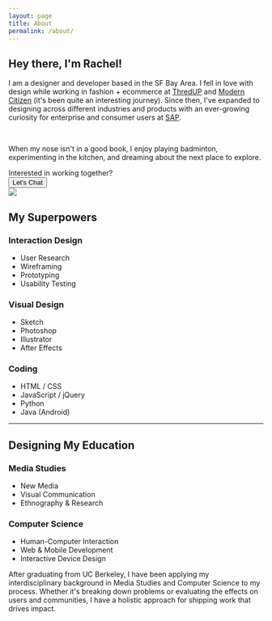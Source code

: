 ```yaml
---
layout: page
title: About
permalink: /about/
---
```

<section class="hero">
<h1>Hey there, I'm Rachel!</h1>
<p class="col-xs-12">I am a designer and developer based in the SF Bay Area. I fell in love with design while working in fashion + ecommerce at <a href="http://thredup.com" target="_blank">ThredUP</a> and <a href="http://moderncitizen.com" target="_blank">Modern Citizen</a> (it's been quite an interesting journey). Since then, I've expanded to designing across different industries and products with an ever-growing curiosity for enterprise and consumer users at <a href="http://sap.com" target="_blank">SAP</a>.
</p>
<br>
<p>When my nose isn't in a good book, I enjoy playing badminton, experimenting in the kitchen, and dreaming about the next place to explore.</p>
Interested in working together?
<br>
<a href="mailto:linrac@gmail.com"><button class="cta">Let's Chat</button></a>
</section>


<div class="clearfix row">
	<div class="col-md-12 profile-image">
		<img src="{{ site.baseurl }}/img/about/rachel.jpg" class="img-responsive">
	</div>
</div>

<section class="main">
<h2 class="small-title">My Superpowers</h2>
	<div class="row">
		<div class="col-md-4 col-xs-12">
	  		<div class="about-list">
	  		<i class="fa fa-cogs fa-2x" aria-hidden="true"></i>
			<h3>Interaction Design</h3>
			<ul>
				<li>User Research</li>
				<li>Wireframing</li>
				<li>Prototyping</li>
				<li>Usability Testing</li>
			</ul>
			</div>
		</div>
	  	<div class="col-md-4 col-xs-12">
	  		<div class="about-list">
	  		<i class="fa fa-paint-brush fa-2x" aria-hidden="true"></i>
		  		<h3>Visual Design</h3>
				<ul>
					<li>Sketch</li>
					<li>Photoshop</li>
					<li>Illustrator</li>
					<li>After Effects</li>
				</ul>
			</div>
	  	</div>
	  	<div class="col-md-4 col-xs-12">
	  		<div class="about-list">
	  		<i class="fa fa-code fa-2x" aria-hidden="true"></i>
		  		<h3>Coding</h3>
				<ul>
					<li>HTML / CSS</li>
					<li>JavaScript / jQuery</li>
					<li>Python</li>
					<li>Java (Android)</li>
				</ul>
			</div>
	  	</div>
	</div>
</section>

<hr>

<section class="main">
<h2 class="small-title">Designing My Education</h2>
	<div class="row">
		<div class="col-md-3 col-xs-12">
		<i class="fa fa-television fa-2x" aria-hidden="true"></i>
				<h3>Media Studies</h3>
				<ul>
					<li>New Media</li>
					<li>Visual Communication</li>
					<li>Ethnography & Research</li>
				</ul>
		</div>
	  	<div class="col-md-3 col-xs-12">
	  			<i class="fa fa-terminal fa-2x" aria-hidden="true"></i>
		  		<h3>Computer Science</h3>
				<ul>
					<li>Human-Computer Interaction</li>
					<li>Web & Mobile Development</li>
					<li>Interactive Device Design</li>
				</ul>
	  	</div>
	  	<div class="col-md-5 col-xs-12 col-md-offset-1">
	  		<div class="about-body">
		  		After graduating from UC Berkeley, I have been applying my interdisciplinary background in Media Studies and Computer Science to my process. Whether it's breaking down problems or evaluating the effects on users and communities, I have a holistic approach for shipping work that drives impact. 
			</div>
	  	</div>
	</div>
</section>